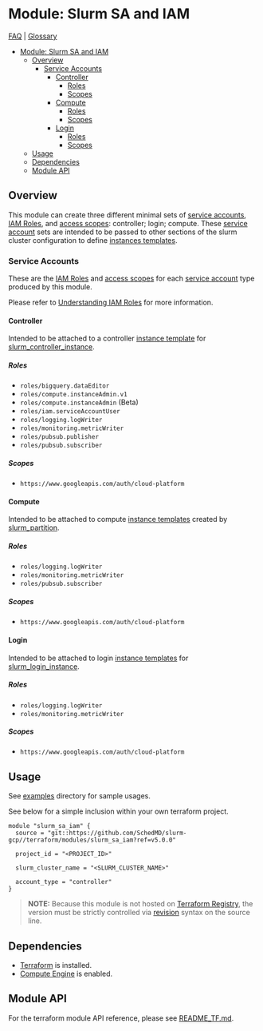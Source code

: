 # Module: Slurm SA and IAM

[FAQ](../../../docs/faq.md) | [Glossary](../../../docs/glossary.md)

<!-- mdformat-toc start --slug=github --no-anchors --maxlevel=6 --minlevel=1 -->

- [Module: Slurm SA and IAM](#module-slurm-sa-and-iam)
  - [Overview](#overview)
    - [Service Accounts](#service-accounts)
      - [Controller](#controller)
        - [Roles](#roles)
        - [Scopes](#scopes)
      - [Compute](#compute)
        - [Roles](#roles-1)
        - [Scopes](#scopes-1)
      - [Login](#login)
        - [Roles](#roles-2)
        - [Scopes](#scopes-2)
  - [Usage](#usage)
  - [Dependencies](#dependencies)
  - [Module API](#module-api)

<!-- mdformat-toc end -->

## Overview

This module can create three different minimal sets of [service accounts](../../../docs/glossary.md#service-account), [IAM Roles](../../../docs/glossary.md#iam-roles), and [access scopes](../../../docs/glossary.md#access-scopes): controller; login; compute.
These [service account](../../../docs/glossary.md#service-account) sets are intended to be passed to other sections of the slurm cluster configuration to define [instances templates](../../../docs/glossary.md#instance-template).

### Service Accounts

These are the [IAM Roles](../../../docs/glossary.md#iam-roles) and [access scopes](../../../docs/glossary.md#access-scopes) for each [service account](../../../docs/glossary.md#service-account) type produced by this module.

Please refer to [Understanding IAM Roles](https://cloud.google.com/iam/docs/understanding-roles) for more information.

#### Controller

Intended to be attached to a controller [instance template](../../../docs/glossary.md#instance-template) for [slurm_controller_instance](../slurm_controller_instance/).

##### Roles

- `roles/bigquery.dataEditor`
- `roles/compute.instanceAdmin.v1`
- `roles/compute.instanceAdmin` (Beta)
- `roles/iam.serviceAccountUser`
- `roles/logging.logWriter`
- `roles/monitoring.metricWriter`
- `roles/pubsub.publisher`
- `roles/pubsub.subscriber`

##### Scopes

- `https://www.googleapis.com/auth/cloud-platform`

#### Compute

Intended to be attached to compute [instance templates](../../../docs/glossary.md#instance-template) created by [slurm_partition](../slurm_partition/).

##### Roles

- `roles/logging.logWriter`
- `roles/monitoring.metricWriter`
- `roles/pubsub.subscriber`

##### Scopes

- `https://www.googleapis.com/auth/cloud-platform`

#### Login

Intended to be attached to login [instance templates](../../../docs/glossary.md#instance-template) for [slurm_login_instance](../slurm_login_instance/).

##### Roles

- `roles/logging.logWriter`
- `roles/monitoring.metricWriter`

##### Scopes

- `https://www.googleapis.com/auth/cloud-platform`

## Usage

See [examples](../../examples/slurm_sa_iam) directory for sample usages.

See below for a simple inclusion within your own terraform project.

```hcl
module "slurm_sa_iam" {
  source = "git::https://github.com/SchedMD/slurm-gcp//terraform/modules/slurm_sa_iam?ref=v5.0.0"

  project_id = "<PROJECT_ID>"

  slurm_cluster_name = "<SLURM_CLUSTER_NAME>"

  account_type = "controller"
}
```

> **NOTE:** Because this module is not hosted on [Terraform Registry](../../../docs/glossary.md#terraform-registry), the version must be strictly controlled via [revision](https://www.terraform.io/language/modules/sources#selecting-a-revision) syntax on the source line.

## Dependencies

- [Terraform](https://www.terraform.io/downloads.html) is installed.
- [Compute Engine](../../../docs/glossary.md#compute-engine) is enabled.

## Module API

For the terraform module API reference, please see [README_TF.md](./README_TF.md).
